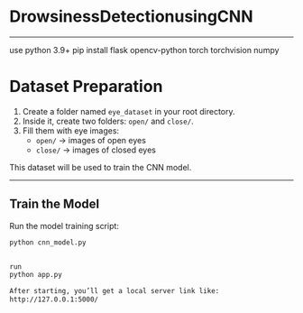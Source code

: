 # DrowsinessDetectionusingCNN


---
use python 3.9+
pip install flask opencv-python torch torchvision numpy


# Dataset Preparation

1. Create a folder named `eye_dataset` in your root directory.
2. Inside it, create two folders: `open/` and `close/`.
3. Fill them with eye images:
   - `open/` → images of open eyes
   - `close/` → images of closed eyes

This dataset will be used to train the CNN model.

---

##  Train the Model

Run the model training script:

```bash
python cnn_model.py


run
python app.py

After starting, you’ll get a local server link like:
http://127.0.0.1:5000/

